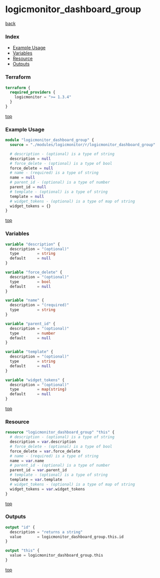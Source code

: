 # logicmonitor_dashboard_group

[back](../logicmonitor.md)

### Index

- [Example Usage](#example-usage)
- [Variables](#variables)
- [Resource](#resource)
- [Outputs](#outputs)

### Terraform

```terraform
terraform {
  required_providers {
    logicmonitor = ">= 1.3.4"
  }
}
```

[top](#index)

### Example Usage

```terraform
module "logicmonitor_dashboard_group" {
  source = "./modules/logicmonitor/r/logicmonitor_dashboard_group"

  # description - (optional) is a type of string
  description = null
  # force_delete - (optional) is a type of bool
  force_delete = null
  # name - (required) is a type of string
  name = null
  # parent_id - (optional) is a type of number
  parent_id = null
  # template - (optional) is a type of string
  template = null
  # widget_tokens - (optional) is a type of map of string
  widget_tokens = {}
}
```

[top](#index)

### Variables

```terraform
variable "description" {
  description = "(optional)"
  type        = string
  default     = null
}

variable "force_delete" {
  description = "(optional)"
  type        = bool
  default     = null
}

variable "name" {
  description = "(required)"
  type        = string
}

variable "parent_id" {
  description = "(optional)"
  type        = number
  default     = null
}

variable "template" {
  description = "(optional)"
  type        = string
  default     = null
}

variable "widget_tokens" {
  description = "(optional)"
  type        = map(string)
  default     = null
}
```

[top](#index)

### Resource

```terraform
resource "logicmonitor_dashboard_group" "this" {
  # description - (optional) is a type of string
  description = var.description
  # force_delete - (optional) is a type of bool
  force_delete = var.force_delete
  # name - (required) is a type of string
  name = var.name
  # parent_id - (optional) is a type of number
  parent_id = var.parent_id
  # template - (optional) is a type of string
  template = var.template
  # widget_tokens - (optional) is a type of map of string
  widget_tokens = var.widget_tokens
}
```

[top](#index)

### Outputs

```terraform
output "id" {
  description = "returns a string"
  value       = logicmonitor_dashboard_group.this.id
}

output "this" {
  value = logicmonitor_dashboard_group.this
}
```

[top](#index)